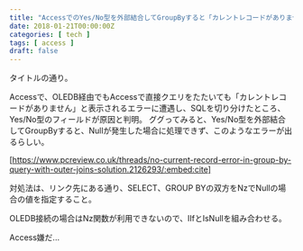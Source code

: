 ```yaml
---
title: "AccessでのYes/No型を外部結合してGroupByすると「カレントレコードがありません」"
date: 2018-01-21T00:00:00Z
categories: [ tech ]
tags: [ access ]
draft: false
---
```


タイトルの通り。

Accessで、OLEDB経由でもAccessで直接クエリをたたいても「カレントレコードがありません」と表示されるエラーに遭遇し、SQLを切り分けたところ、Yes/No型のフィールドが原因と判明。
ググってみると、Yes/No型を外部結合してGroupByすると、Nullが発生した場合に処理できず、このようなエラーが出るらしい。

[https://www.pcreview.co.uk/threads/no-current-record-error-in-group-by-query-with-outer-joins-solution.2126293/:embed:cite]

対処法は、リンク先にある通り、SELECT、GROUP BYの双方をNzでNullの場合の値を指定すること。

OLEDB接続の場合はNz関数が利用できないので、IIfとIsNullを組み合わせる。

Access嫌だ...
